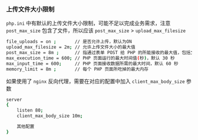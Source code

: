 ### 上传文件大小限制

`php.ini` 中有默认的上传文件大小限制，可能不足以完成业务需求，注意 `post_max_size` 包含了文件，所以应该 `post_max_size` > `upload_max_filesize`

```bash
file_uploads = on ;       // 是否允许上传，默认为ON
upload_max_filesize = 2m; // 允许上传文件大小的最大值
post_max_size = 8m ;      // 指通过表单 POST 给 PHP 的所能接收的最大值，包括文件
max_execution_time = 600; // PHP 页面运行的最大时间值(秒)，默认 30 秒
max_input_time = 600;     // PHP 页面接收数据所需的最大时间，默认 60 秒
memory_limit = 8m ;       // 每个 PHP 页面所吃掉的最大内存
```

如果使用了 `nginx` 反向代理，需要在对应的配置中加入 `client_max_body_size` 参数

```bash
server
{
    listen 80;
    client_max_body_size 10m;

    其他配置
}
```
